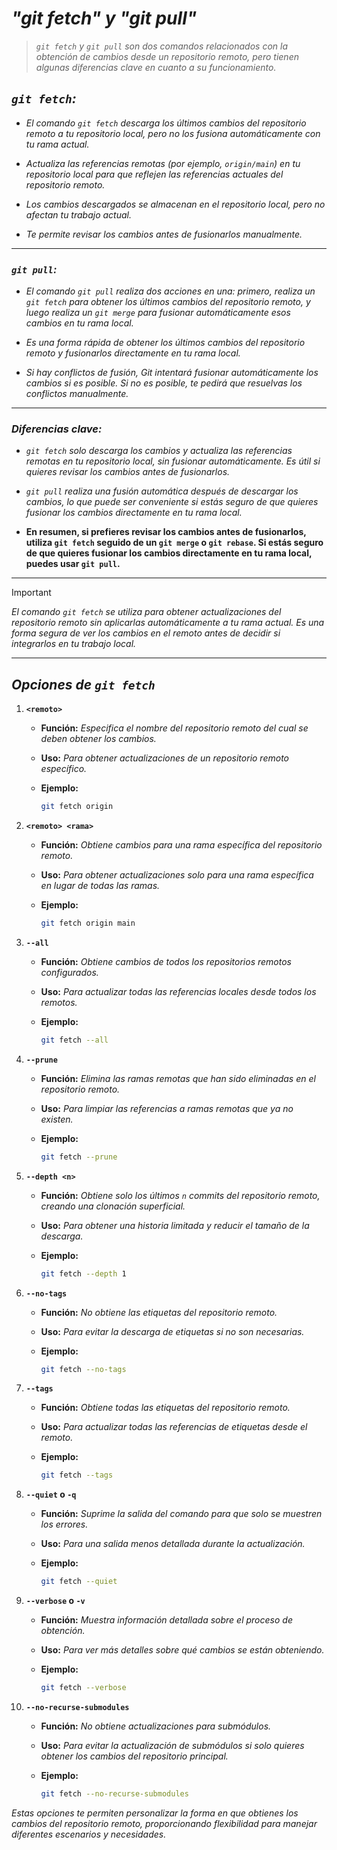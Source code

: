 <!-- Autor: Daniel Benjamin Perez Morales -->
<!-- GitHub: https://github.com/DanielBenjaminPerezMoralesDev13 -->
<!-- Gitlab: https://gitlab.com/DanielBenjaminPerezMoralesDev13 -->
<!-- Correo electrónico: danielperezdev@proton.me -->

# ***"git fetch" y "git pull"***

> *`git fetch` y `git pull` son dos comandos relacionados con la obtención de cambios desde un repositorio remoto, pero tienen algunas diferencias clave en cuanto a su funcionamiento.*

## ***`git fetch`:***

- *El comando `git fetch` descarga los últimos cambios del repositorio remoto a tu repositorio local, pero no los fusiona automáticamente con tu rama actual.*

- *Actualiza las referencias remotas (por ejemplo, `origin/main`) en tu repositorio local para que reflejen las referencias actuales del repositorio remoto.*

- *Los cambios descargados se almacenan en el repositorio local, pero no afectan tu trabajo actual.*

- *Te permite revisar los cambios antes de fusionarlos manualmente.*

---

### ***`git pull`:***

- *El comando `git pull` realiza dos acciones en una: primero, realiza un `git fetch` para obtener los últimos cambios del repositorio remoto, y luego realiza un `git merge` para fusionar automáticamente esos cambios en tu rama local.*

- *Es una forma rápida de obtener los últimos cambios del repositorio remoto y fusionarlos directamente en tu rama local.*

- *Si hay conflictos de fusión, Git intentará fusionar automáticamente los cambios si es posible. Si no es posible, te pedirá que resuelvas los conflictos manualmente.*

---

### ***Diferencias clave:***

- *`git fetch` solo descarga los cambios y actualiza las referencias remotas en tu repositorio local, sin fusionar automáticamente. Es útil si quieres revisar los cambios antes de fusionarlos.*

- *`git pull` realiza una fusión automática después de descargar los cambios, lo que puede ser conveniente si estás seguro de que quieres fusionar los cambios directamente en tu rama local.*

- **En resumen, si prefieres revisar los cambios antes de fusionarlos, utiliza `git fetch` seguido de un `git merge` o `git rebase`. Si estás seguro de que quieres fusionar los cambios directamente en tu rama local, puedes usar `git pull`.**

---

> [!IMPORTANT]
> *El comando `git fetch` se utiliza para obtener actualizaciones del repositorio remoto sin aplicarlas automáticamente a tu rama actual. Es una forma segura de ver los cambios en el remoto antes de decidir si integrarlos en tu trabajo local.*

---

## ***Opciones de `git fetch`***

1. **`<remoto>`**
   - **Función:** *Especifica el nombre del repositorio remoto del cual se deben obtener los cambios.*
   - **Uso:** *Para obtener actualizaciones de un repositorio remoto específico.*
   - **Ejemplo:**

     ```bash
     git fetch origin
     ```

2. **`<remoto> <rama>`**
   - **Función:** *Obtiene cambios para una rama específica del repositorio remoto.*
   - **Uso:** *Para obtener actualizaciones solo para una rama específica en lugar de todas las ramas.*
   - **Ejemplo:**

     ```bash
     git fetch origin main
     ```

3. **`--all`**
   - **Función:** *Obtiene cambios de todos los repositorios remotos configurados.*
   - **Uso:** *Para actualizar todas las referencias locales desde todos los remotos.*
   - **Ejemplo:**

     ```bash
     git fetch --all
     ```

4. **`--prune`**
   - **Función:** *Elimina las ramas remotas que han sido eliminadas en el repositorio remoto.*
   - **Uso:** *Para limpiar las referencias a ramas remotas que ya no existen.*
   - **Ejemplo:**

     ```bash
     git fetch --prune
     ```

5. **`--depth <n>`**
   - **Función:** *Obtiene solo los últimos `n` commits del repositorio remoto, creando una clonación superficial.*
   - **Uso:** *Para obtener una historia limitada y reducir el tamaño de la descarga.*
   - **Ejemplo:**

     ```bash
     git fetch --depth 1
     ```

6. **`--no-tags`**
   - **Función:** *No obtiene las etiquetas del repositorio remoto.*
   - **Uso:** *Para evitar la descarga de etiquetas si no son necesarias.*
   - **Ejemplo:**

     ```bash
     git fetch --no-tags
     ```

7. **`--tags`**
   - **Función:** *Obtiene todas las etiquetas del repositorio remoto.*
   - **Uso:** *Para actualizar todas las referencias de etiquetas desde el remoto.*
   - **Ejemplo:**

     ```bash
     git fetch --tags
     ```

8. **`--quiet` o `-q`**
   - **Función:** *Suprime la salida del comando para que solo se muestren los errores.*
   - **Uso:** *Para una salida menos detallada durante la actualización.*
   - **Ejemplo:**

     ```bash
     git fetch --quiet
     ```

9. **`--verbose` o `-v`**
   - **Función:** *Muestra información detallada sobre el proceso de obtención.*
   - **Uso:** *Para ver más detalles sobre qué cambios se están obteniendo.*
   - **Ejemplo:**

     ```bash
     git fetch --verbose
     ```

10. **`--no-recurse-submodules`**
    - **Función:** *No obtiene actualizaciones para submódulos.*
    - **Uso:** *Para evitar la actualización de submódulos si solo quieres obtener los cambios del repositorio principal.*
    - **Ejemplo:**

      ```bash
      git fetch --no-recurse-submodules
      ```

*Estas opciones te permiten personalizar la forma en que obtienes los cambios del repositorio remoto, proporcionando flexibilidad para manejar diferentes escenarios y necesidades.*
